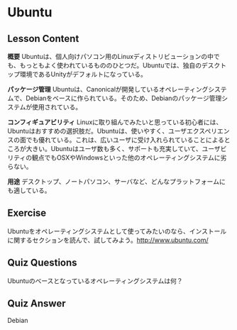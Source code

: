 # Ubuntu

## Lesson Content

<b>概要</b>
Ubuntuは、個人向けパソコン用のLinuxディストリビューションの中でも、もっともよく使われているもののひとつだ。Ubuntuでは、独自のデスクトップ環境であるUnityがデフォルトになっている。

<b>パッケージ管理</b>
Ubuntuは、Canonicalが開発しているオペレーティングシステムで、Debianをベースに作られている。そのため、Debianのパッケージ管理システムが使用されている。

<b>コンフィギュアビリティ</b>
Linuxに取り組んでみたいと思っている初心者には、Ubuntuはおすすめの選択肢だ。Ubuntuは、使いやすく、ユーザエクスペリエンスの面でも優れている。これは、広いユーザに受け入れられていることによるところが大きい。Ubuntuはユーザ数も多く、サポートも充実していて、ユーザビリティの観点でもOSXやWindowsといった他のオペレーティングシステムに劣らない。

<b>用途</b>
デスクトップ、ノートパソコン、サーバなど、どんなプラットフォームにも適している。

## Exercise

Ubuntuをオペレーティングシステムとして使ってみたいのなら、インストールに関するセクションを読んで、試してみよう。<a href='http://www.ubuntu.com/'>http://www.ubuntu.com/</a>

## Quiz Questions

Ubuntuのベースとなっているオペレーティングシステムは何？

## Quiz Answer

Debian
